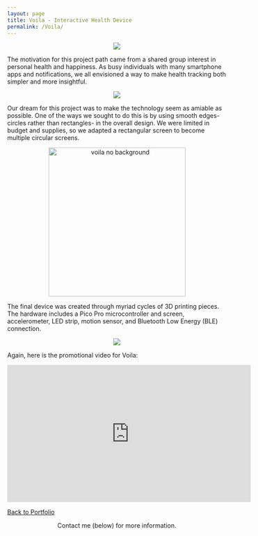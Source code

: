 ```yaml
---
layout: page
title: Voila - Interactive Health Device
permalink: /Voila/
---
```

<center><img src="https://static.wixstatic.com/media/4d6d5c_0ec5225528464ba28b4389dfee60a8ae~mv2.jpg/v1/crop/x_14,y_0,w_497,h_497/fill/w_440,h_440,al_c,q_80,usm_0.66_1.00_0.01/4d6d5c_0ec5225528464ba28b4389dfee60a8ae~mv2.webp"></center>

The motivation for this project path came from a shared group interest in personal health and happiness. As busy individuals with many smartphone apps and notifications, we all envisioned a way to make health tracking both simpler and more insightful.

<center><img src="https://static.wixstatic.com/media/4d6d5c_0407d674d479441d8efb9d4bcd87e015~mv2.png/v1/fill/w_440,h_440,al_c,q_80,usm_0.66_1.00_0.01/4d6d5c_0407d674d479441d8efb9d4bcd87e015~mv2.webp"></center>
  
Our dream for this project was to make the technology seem as amiable as possible. One of the ways we sought to do this is by using smooth edges- circles rather than rectangles- in the overall design. We were limited in budget and supplies, so we adapted a rectangular screen to become multiple circular screens.

<center><img src="https://live.staticflickr.com/7912/47543551602_a8d9321e74.jpg" width="315" height="342" alt="voila no background"></center>
  
The final device was created through myriad cycles of 3D printing pieces. The hardware includes a Pico Pro microcontroller and screen, accelerometer, LED strip, motion sensor, and Bluetooth Low Energy (BLE) connection. 

<center><img src="https://static.wixstatic.com/media/4d6d5c_0a4908db50e44ce9a96e0f487117587c~mv2.jpg/v1/fill/w_440,h_440,al_c,q_80,usm_0.66_1.00_0.01/4d6d5c_0a4908db50e44ce9a96e0f487117587c~mv2.webp"></center>

Again, here is the promotional video for Voila:

<center><iframe width="560" height="315" src="https://www.youtube.com/embed/73sUKSZ9bQc" frameborder="0" allow="accelerometer; autoplay; encrypted-media; gyroscope; picture-in-picture" allowfullscreen></iframe></center>

[Back to Portfolio](https://meredithmeyer.info/)
<br>
<center>Contact me (below) for more information.</center>
